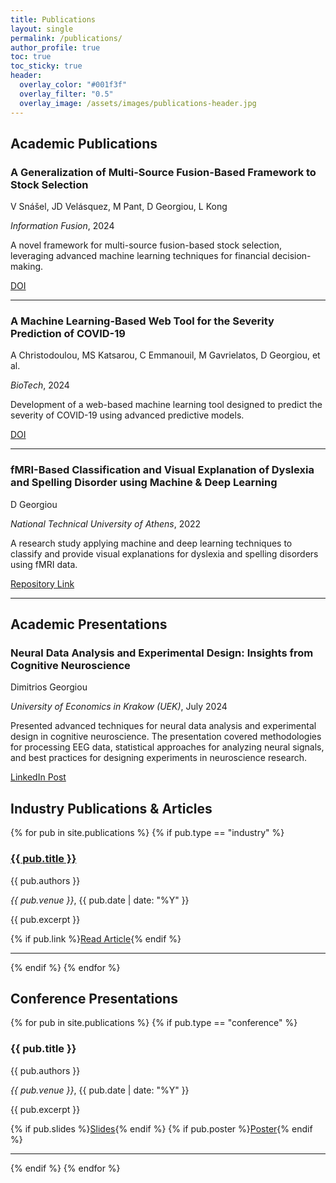 ```yaml
---
title: Publications
layout: single
permalink: /publications/
author_profile: true
toc: true
toc_sticky: true
header:
  overlay_color: "#001f3f"
  overlay_filter: "0.5"
  overlay_image: /assets/images/publications-header.jpg
---
```


## Academic Publications

<div class="publication-item">
  <h3>A Generalization of Multi-Source Fusion-Based Framework to Stock Selection</h3>
  <p class="publication-authors">V Snášel, JD Velásquez, M Pant, D Georgiou, L Kong</p>
  <p class="publication-venue"><em>Information Fusion</em>, 2024</p>
  <p class="publication-abstract">A novel framework for multi-source fusion-based stock selection, leveraging advanced machine learning techniques for financial decision-making.</p>
  <div class="publication-links">
    <a href="https://doi.org/10.1016/j.inffus.2024.102018" class="btn btn--primary btn--small" target="_blank">DOI</a>
  </div>
</div>
<hr>

<div class="publication-item">
  <h3>A Machine Learning-Based Web Tool for the Severity Prediction of COVID-19</h3>
  <p class="publication-authors">A Christodoulou, MS Katsarou, C Emmanouil, M Gavrielatos, D Georgiou, et al.</p>
  <p class="publication-venue"><em>BioTech</em>, 2024</p>
  <p class="publication-abstract">Development of a web-based machine learning tool designed to predict the severity of COVID-19 using advanced predictive models.</p>
  <div class="publication-links">
    <a href="https://doi.org/10.3390/biotech13030022" class="btn btn--primary btn--small" target="_blank">DOI</a>
  </div>
</div>
<hr>

<div class="publication-item">
  <h3>fMRI-Based Classification and Visual Explanation of Dyslexia and Spelling Disorder using Machine & Deep Learning</h3>
  <p class="publication-authors">D Georgiou</p>
  <p class="publication-venue"><em>National Technical University of Athens</em>, 2022</p>
  <p class="publication-abstract">A research study applying machine and deep learning techniques to classify and provide visual explanations for dyslexia and spelling disorders using fMRI data.</p>
  <div class="publication-links">
    <a href="http://artemis.cslab.ece.ntua.gr:8080/jspui/handle/123456789/18593" class="btn btn--primary btn--small" target="_blank">Repository Link</a>
  </div>
</div>
<hr>

## Academic Presentations

<div class="publication-item">
  <h3>Neural Data Analysis and Experimental Design: Insights from Cognitive Neuroscience</h3>
  <p class="publication-authors">Dimitrios Georgiou</p>
  <p class="publication-venue"><em>University of Economics in Krakow (UEK)</em>, July 2024</p>
  <p class="publication-abstract">Presented advanced techniques for neural data analysis and experimental design in cognitive neuroscience. The presentation covered methodologies for processing EEG data, statistical approaches for analyzing neural signals, and best practices for designing experiments in neuroscience research.</p>
  <div class="publication-links">
    <a href="https://www.linkedin.com/feed/update/urn:li:activity:7288560720093310976/" class="btn btn--primary btn--small" target="_blank">LinkedIn Post</a>
  </div>
</div>

## Industry Publications & Articles

{% for pub in site.publications %}
  {% if pub.type == "industry" %}
  <div class="publication-item">
    <h3><a href="{{ pub.url }}">{{ pub.title }}</a></h3>
    <p class="publication-authors">{{ pub.authors }}</p>
    <p class="publication-venue"><em>{{ pub.venue }}</em>, {{ pub.date | date: "%Y" }}</p>
    <p class="publication-abstract">{{ pub.excerpt }}</p>
    <div class="publication-links">
      {% if pub.link %}<a href="{{ pub.link }}" class="btn btn--primary btn--small" target="_blank">Read Article</a>{% endif %}
    </div>
  </div>
  <hr>
  {% endif %}
{% endfor %}

## Conference Presentations

{% for pub in site.publications %}
  {% if pub.type == "conference" %}
  <div class="publication-item">
    <h3>{{ pub.title }}</h3>
    <p class="publication-authors">{{ pub.authors }}</p>
    <p class="publication-venue"><em>{{ pub.venue }}</em>, {{ pub.date | date: "%Y" }}</p>
    <p class="publication-abstract">{{ pub.excerpt }}</p>
    <div class="publication-links">
      {% if pub.slides %}<a href="{{ pub.slides }}" class="btn btn--primary btn--small" target="_blank">Slides</a>{% endif %}
      {% if pub.poster %}<a href="{{ pub.poster }}" class="btn btn--primary btn--small" target="_blank">Poster</a>{% endif %}
    </div>
  </div>
  <hr>
  {% endif %}
{% endfor %} 